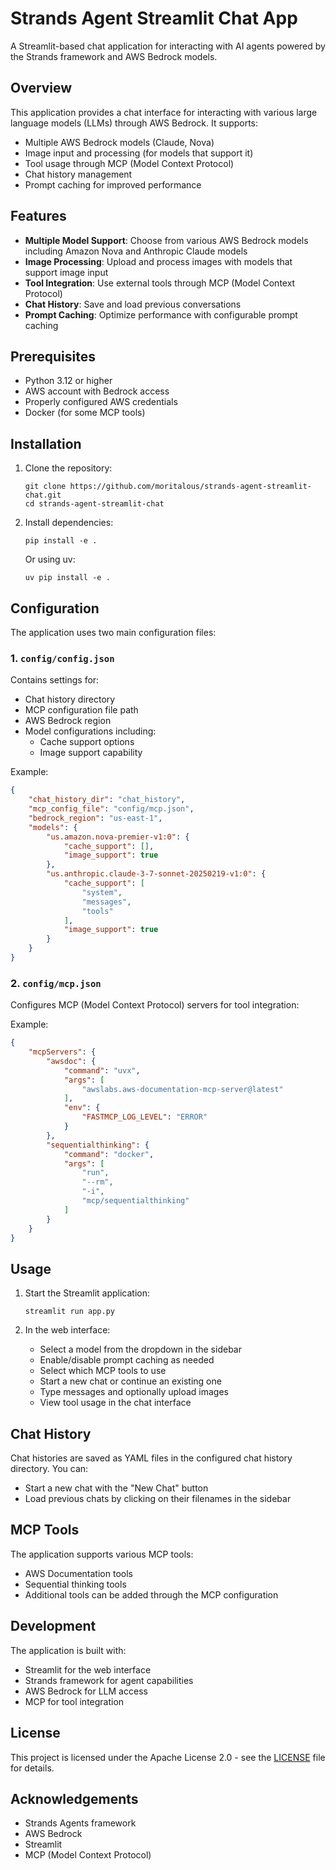 # Strands Agent Streamlit Chat App

A Streamlit-based chat application for interacting with AI agents powered by the Strands framework and AWS Bedrock models.

## Overview

This application provides a chat interface for interacting with various large language models (LLMs) through AWS Bedrock. It supports:

- Multiple AWS Bedrock models (Claude, Nova)
- Image input and processing (for models that support it)
- Tool usage through MCP (Model Context Protocol)
- Chat history management
- Prompt caching for improved performance

## Features

- **Multiple Model Support**: Choose from various AWS Bedrock models including Amazon Nova and Anthropic Claude models
- **Image Processing**: Upload and process images with models that support image input
- **Tool Integration**: Use external tools through MCP (Model Context Protocol)
- **Chat History**: Save and load previous conversations
- **Prompt Caching**: Optimize performance with configurable prompt caching

## Prerequisites

- Python 3.12 or higher
- AWS account with Bedrock access
- Properly configured AWS credentials
- Docker (for some MCP tools)

## Installation

1. Clone the repository:
   ```
   git clone https://github.com/moritalous/strands-agent-streamlit-chat.git
   cd strands-agent-streamlit-chat
   ```

2. Install dependencies:
   ```
   pip install -e .
   ```
   
   Or using uv:
   ```
   uv pip install -e .
   ```

## Configuration

The application uses two main configuration files:

### 1. `config/config.json`

Contains settings for:
- Chat history directory
- MCP configuration file path
- AWS Bedrock region
- Model configurations including:
  - Cache support options
  - Image support capability

Example:
```json
{
    "chat_history_dir": "chat_history",
    "mcp_config_file": "config/mcp.json",
    "bedrock_region": "us-east-1",
    "models": {
        "us.amazon.nova-premier-v1:0": {
            "cache_support": [],
            "image_support": true
        },
        "us.anthropic.claude-3-7-sonnet-20250219-v1:0": {
            "cache_support": [
                "system",
                "messages",
                "tools"
            ],
            "image_support": true
        }
    }
}
```

### 2. `config/mcp.json`

Configures MCP (Model Context Protocol) servers for tool integration:

Example:
```json
{
    "mcpServers": {
        "awsdoc": {
            "command": "uvx",
            "args": [
                "awslabs.aws-documentation-mcp-server@latest"
            ],
            "env": {
                "FASTMCP_LOG_LEVEL": "ERROR"
            }
        },
        "sequentialthinking": {
            "command": "docker",
            "args": [
                "run",
                "--rm",
                "-i",
                "mcp/sequentialthinking"
            ]
        }
    }
}
```

## Usage

1. Start the Streamlit application:
   ```
   streamlit run app.py
   ```

2. In the web interface:
   - Select a model from the dropdown in the sidebar
   - Enable/disable prompt caching as needed
   - Select which MCP tools to use
   - Start a new chat or continue an existing one
   - Type messages and optionally upload images
   - View tool usage in the chat interface

## Chat History

Chat histories are saved as YAML files in the configured chat history directory. You can:
- Start a new chat with the "New Chat" button
- Load previous chats by clicking on their filenames in the sidebar

## MCP Tools

The application supports various MCP tools:
- AWS Documentation tools
- Sequential thinking tools
- Additional tools can be added through the MCP configuration

## Development

The application is built with:
- Streamlit for the web interface
- Strands framework for agent capabilities
- AWS Bedrock for LLM access
- MCP for tool integration


## License

This project is licensed under the Apache License 2.0 - see the [LICENSE](LICENSE) file for details.

## Acknowledgements

- Strands Agents framework
- AWS Bedrock
- Streamlit
- MCP (Model Context Protocol)
